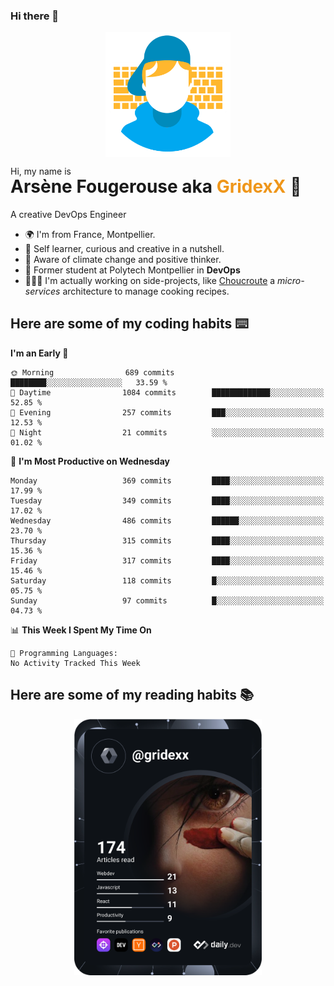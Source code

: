 ### Hi there 👋

<!--
**GridexX/gridexx** is a ✨ _special_ ✨ repository because its `README.md` (this file) appears on your GitHub profile.

Here are some ideas to get you started:

- 🔭 I’m currently working on ...
- 🌱 I’m currently learning ...
- 👯 I’m looking to collaborate on ...
- 🤔 I’m looking for help with ...
- 💬 Ask me about ...
- 📫 How to reach me: ...
- 😄 Pronouns: ...
- ⚡ Fun fact: ...
-->


<!-- Header -->
<div align="center">
  <img align="center" src="./images/user_profile.png" width="200">
</div>
<p>Hi, my name is</p> 
<h1 style="margin-top:-15px">Arsène Fougerouse aka <span style="color:#ef961a">GridexX</span> 👋</h1>

A creative DevOps Engineer

- 🌍 I'm from France, Montpellier.
- 🎨 Self learner, curious and creative in a nutshell. 
- 🌱 Aware of climate change and positive thinker.
- 📕 Former student at Polytech Montpellier in **DevOps**
- 👨🏻‍💻 I'm actually working on side-projects, like [Choucroute](https://github.com/houcroute-orga) a *micro-services* architecture to manage cooking recipes.


## Here are some of my coding habits ⌨️

<!-- Add a section about tech and Ops stack
  Like this one : https://github.com/Xanthus58#-tech-stack
-->
<!--START_SECTION:waka-->
**I'm an Early 🐤** 

```text
🌞 Morning                689 commits         ████████░░░░░░░░░░░░░░░░░   33.59 % 
🌆 Daytime                1084 commits        █████████████░░░░░░░░░░░░   52.85 % 
🌃 Evening                257 commits         ███░░░░░░░░░░░░░░░░░░░░░░   12.53 % 
🌙 Night                  21 commits          ░░░░░░░░░░░░░░░░░░░░░░░░░   01.02 % 
```
📅 **I'm Most Productive on Wednesday** 

```text
Monday                   369 commits         ████░░░░░░░░░░░░░░░░░░░░░   17.99 % 
Tuesday                  349 commits         ████░░░░░░░░░░░░░░░░░░░░░   17.02 % 
Wednesday                486 commits         ██████░░░░░░░░░░░░░░░░░░░   23.70 % 
Thursday                 315 commits         ████░░░░░░░░░░░░░░░░░░░░░   15.36 % 
Friday                   317 commits         ████░░░░░░░░░░░░░░░░░░░░░   15.46 % 
Saturday                 118 commits         █░░░░░░░░░░░░░░░░░░░░░░░░   05.75 % 
Sunday                   97 commits          █░░░░░░░░░░░░░░░░░░░░░░░░   04.73 % 
```


📊 **This Week I Spent My Time On** 

```text
💬 Programming Languages: 
No Activity Tracked This Week
```


<!--END_SECTION:waka-->

## Here are some of my reading habits 📚
<div  align="center">
  <img src="./images/devcard.svg" width="300">
</div>
